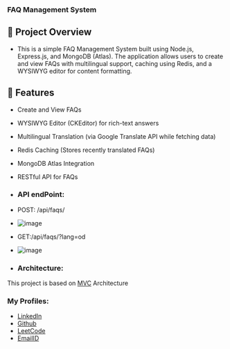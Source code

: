 ### FAQ Management System

## 📌 Project Overview
- This is a simple FAQ Management System built using Node.js, Express.js, and MongoDB (Atlas). The application allows users to create and view FAQs with multilingual support, caching using Redis, and a WYSIWYG editor for content formatting.

## 🚀 Features
- Create and View FAQs
- WYSIWYG Editor (CKEditor) for rich-text answers
- Multilingual Translation (via Google Translate API while fetching data)
- Redis Caching (Stores recently translated FAQs)
- MongoDB Atlas Integration
- RESTful API for FAQs

- ### API endPoint:

-  POST: /api/faqs/

-  ![image](https://github.com/user-attachments/assets/60da584c-60e1-4ea5-8e71-dca4f65a9347)


- GET:/api/faqs/?lang=od

- ![image](https://github.com/user-attachments/assets/5cf533fe-08da-4f56-935d-acdd1c4c330f)

- ### Architecture:

This project is based on [MVC](https://developer.mozilla.org/en-US/docs/Glossary/MVC) Architecture

### My Profiles:

- [LinkedIn](https://www.linkedin.com/in/3233sujit-kumar-67b13321b/)
- [Github](https://github.com/sujitkumr)
- [LeetCode](https://leetcode.com/sujitkymar101/)
- [EmailID](mailto:sujitkymar101@gmail.com)
